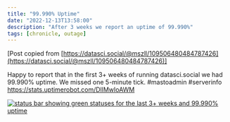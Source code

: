 ```yaml
---
title: "99.990% Uptime"
date: "2022-12-13T13:58:00"
description: "After 3 weeks we report an uptime of 99.990%"
tags: [chronicle, outage]
---
```


[Post copied from [https://datasci.social/@mszll/109506480484787426](https://datasci.social/@mszll/109506480484787426)]

Happy to report that in the first 3+ weeks of running datasci.social we had 99.990% uptime. We missed one 5-minute tick. #mastoadmin #serverinfo  
https://stats.uptimerobot.com/DllMwIoAWM

[![status bar showing green statuses for the last 3+ weeks and 99.990% uptime](https://datascisocial.github.io/blog/images/594fbe6cf4a55618.png "status bar showing green statuses for the last 3+ weeks and 99.990% uptime")](https://stats.uptimerobot.com/DllMwIoAWM)